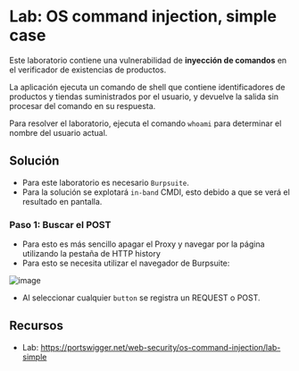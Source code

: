 # Lab: OS command injection, simple case

Este laboratorio contiene una vulnerabilidad de **inyección de comandos** en el verificador de existencias de productos.

La aplicación ejecuta un comando de shell que contiene identificadores de productos y tiendas suministrados por el usuario, y devuelve la salida sin procesar del comando en su respuesta.

Para resolver el laboratorio, ejecuta el comando `whoami` para determinar el nombre del usuario actual.

## Solución

- Para este laboratorio es necesario `Burpsuite`.
- Para la solución se explotará `in-band` CMDI, esto debido a que se verá el resultado en pantalla.

### Paso 1: Buscar el POST


- Para esto es más sencillo apagar el Proxy y navegar por la página utilizando la pestaña de HTTP history
- Para esto se necesita utilizar el navegador de Burpsuite:

![image](https://github.com/Fz3r0/Fz3r0_-_Command_Injection/assets/94720207/1d938207-5232-4c17-bdc3-21c0fe59d69b)

- Al seleccionar cualquier `button` se registra un REQUEST o POST. 



## Recursos

- Lab: https://portswigger.net/web-security/os-command-injection/lab-simple
